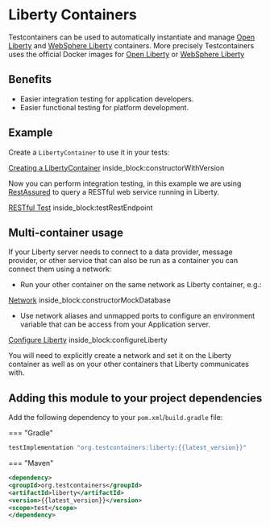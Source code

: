# Liberty Containers

Testcontainers can be used to automatically instantiate and manage [Open Liberty](https://openliberty.io/) and [WebSphere Liberty](https://www.ibm.com/products/websphere-liberty/) containers.
More precisely Testcontainers uses the official Docker images for [Open Liberty](https://hub.docker.com/_/open-liberty) or [WebSphere Liberty](https://hub.docker.com/_/websphere-liberty)

## Benefits

* Easier integration testing for application developers.
* Easier functional testing for platform development.

## Example

Create a `LibertyContainer` to use it in your tests:
<!--codeinclude-->
[Creating a LibertyContainer](../../modules/liberty/src/test/java/org/testcontainers/liberty/LibertyContainerTest.java) inside_block:constructorWithVersion
<!--/codeinclude-->

Now you can perform integration testing, in this example we are using [RestAssured](https://rest-assured.io/) to query a RESTful web service running in Liberty.

<!--codeinclude-->
[RESTful Test](../../modules/liberty/src/test/java/org/testcontainers/liberty/LibertyContainerTest.java) inside_block:testRestEndpoint
<!--/codeinclude-->

## Multi-container usage

If your Liberty server needs to connect to a data provider, message provider, 
or other service that can also be run as a container you can connect them using a network:

* Run your other container on the same network as Liberty container, e.g.:
<!--codeinclude-->
[Network](../../modules/liberty/src/test/java/org/testcontainers/liberty/LibertyContainerTest.java) inside_block:constructorMockDatabase
<!--/codeinclude-->
* Use network aliases and unmapped ports to configure an environment variable that can be access from your Application server.
<!--codeinclude-->
[Configure Liberty](../../modules/liberty/src/test/java/org/testcontainers/liberty/LibertyContainerTest.java) inside_block:configureLiberty
<!--/codeinclude-->

You will need to explicitly create a network and set it on the Liberty container as well as on your other containers that Liberty communicates with.

## Adding this module to your project dependencies

Add the following dependency to your `pom.xml`/`build.gradle` file:

=== "Gradle"
```groovy
testImplementation "org.testcontainers:liberty:{{latest_version}}"
```
=== "Maven"
```xml
<dependency>
<groupId>org.testcontainers</groupId>
<artifactId>liberty</artifactId>
<version>{{latest_version}}</version>
<scope>test</scope>
</dependency>
```

